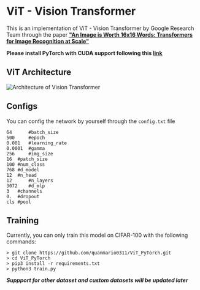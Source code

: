 ﻿# ViT - Vision Transformer

This is an implementation of ViT - Vision Transformer by Google Research Team through the paper [**"An Image is Worth 16x16 Words: Transformers for Image Recognition at Scale"**](https://arxiv.org/abs/2010.11929)

**Please install PyTorch with CUDA support following this [link](https://pytorch.org/get-started/locally/)**

## ViT Architecture
![Architecture of Vision Transformer](https://neurohive.io/wp-content/uploads/2020/10/rsz_cov.png)

## Configs
You can config the network by yourself through the `config.txt` file

```
64      #batch_size
500     #epoch
0.001   #learning_rate
0.0001  #gamma
256     #img_size
16 	#patch_size
100	#num_class
768	#d_model
12	#n_head
12      #n_layers
3072    #d_mlp
3	#channels
0.	#dropout
cls	#pool
```

## Training
Currently, you can only train this model on CIFAR-100 with the following commands:

`> git clone https://github.com/quanmario0311/ViT_PyTorch.git`\
`> cd ViT_PyTorch`\
`> pip3 install -r requirements.txt`\
`> python3 train.py`

***Suppport for other dataset and custom datasets will be updated later***
